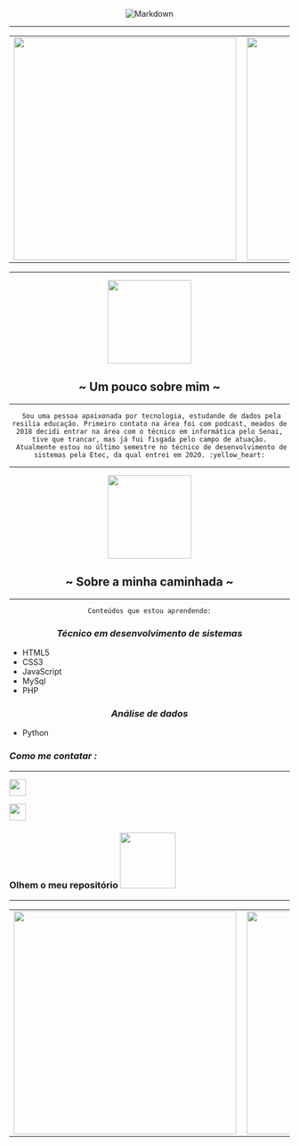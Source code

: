 <center>

![Markdown](https://ik.imagekit.io/4y9ur9htnpx/love_and_joy_gAJaB4dTg.gif)
<center>

----

<table>
    <tr>
        <td><img width="400px" align="left" src="https://github-readme-stats.vercel.app/api/top-langs/?username=AlinesantosCS&hide=html&layout=compact&bg_color=5cb3ab&title_color=654464&text_color=654464&hide_border=true" /></td>
        <td><img width="400px" align="left" src="https://github-readme-stats.vercel.app/api?username=AlinesantosCS&bg_color=5cb3ab&title_color=654464&text_color=654464&hide_border=true"/></td>
    </tr>   
</table>
</center>

*** 


<center>
 <img src="https://media.giphy.com/media/h408T6Y5GfmXBKW62l/giphy.gif" width="150px"></h2>
</center> 

## ~ Um pouco sobre mim ~

***
     Sou uma pessoa apaixonada por tecnologia, estudande de dados pela resilia educação. Primeiro contato na área foi com podcast, meados de 2018 decidi entrar na área com o técnico em informática pelo Senai, tive que trancar, mas já fui fisgada pelo campo de atuação.
     Atualmente estou no último semestre no técnico de desenvolvimento de sistemas pela Etec, da qual entrei em 2020. :yellow_heart:

</center>

***
<center>
 <img src="https://media.giphy.com/media/3o85xDa0NuFCrFhzMI/giphy.gif" width="150px"></h2>
</center>

<center>

## ~ Sobre a minha caminhada ~
*** 
    Conteúdos que estou aprendendo:
</center>

<center>

### *Técnico em desenvolvimento de sistemas*
</center> 

- HTML5
- CSS3
- JavaScript
- MySql 
- PHP
<center>

### *Análise de dados*
</center> 

- Python

### ***Como me contatar :***
***

<a href="mailto:alinesantos.acs97@gmail.com"><img src="https://ik.imagekit.io/4y9ur9htnpx/icons8-gmail-login-64__1__tZjbgXsdh.png" width="30px"></img></a>

<a href="https://www.linkedin.com/in/alinesantoscs/"><img src="https://ik.imagekit.io/4y9ur9htnpx/icons8-linkedin-64_a_GB82jPw.png" width="30px"></img></a>

### Olhem o meu repositório <img src="https://media.giphy.com/media/xUA7bajwolbhqU74d2/giphy.gif" width="100px"></h2>
***

<center>
<table>
  <tr>
      <td><img width="400px" align="left" src="https://github-readme-stats.vercel.app/api/pin/?username=AlinesantosCS&repo=Menu&bg_color=5cb3ab&title_color=654464&text_color=654464&hide_border=true&show_owner=true&https://github.com/AlinesantosCS/Menu" /></td>
      <td><img width="400px" align="left" src="https://github-readme-stats.vercel.app/api/pin/?username=AlinesantosCS&repo=omega.github.io&bg_color=5cb3ab&title_color=654464&text_color=654464&hide_border=true&show_owner=true&https://github.com/AlinesantosCS/omega.github.io" /></td>
  </tr>  
   
</table>
</center>








